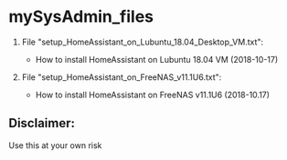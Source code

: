 # mySysAdmin_files

1. File "setup_HomeAssistant_on_Lubuntu_18.04_Desktop_VM.txt": 
    - How to install HomeAssistant on Lubuntu 18.04 VM (2018-10-17)

2. File "setup_HomeAssistant_on_FreeNAS_v11.1U6.txt":
    - How to install HomeAssistant on FreeNAS v11.1U6 (2018-10.17)

Disclaimer:
---------------------
Use this at your own risk
